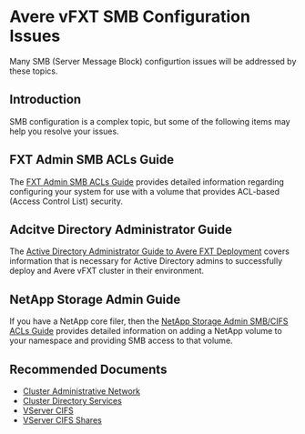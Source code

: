 <properties
    pageTitle="Avere vFXT SMB Issues"
    description="Resolve issues with Avere vFXT SMB Configurations."
    infoBubbleText="Avere vFXT SMB Configuration Issues"
    authors="jbut"
    ms.author="jebutl"
    displayOrder="1"
    articleId="averevfxt-smb"
    diagnosticScenario=""
    selfHelpType="generic"
    supportTopicIds="32609695"
    resourceTags=""
    productPesIds="16506"
    cloudEnvironments="public"
/>

# Avere vFXT SMB Configuration Issues

Many SMB (Server Message Block) configurtion issues will be addressed by these topics.

## **Introduction**

SMB configuration is a complex topic, but some of the following items may help you resolve your issues.

## **FXT Admin SMB ACLs Guide**

The [FXT Admin SMB ACLs Guide](https://azure.github.io/Avere/legacy/pdf/avere_fxt_admin_smb_acl_guide-2016.pdf) provides detailed information regarding configuring your system for use with a volume that provides ACL-based (Access Control List) security.

## **Adcitve Directory Administrator Guide**

The [Active Directory Administrator Guide to Avere FXT Deployment](https://azure.github.io/Avere/legacy/pdf/ADAdminCIFSACLsGuide_20140716.pdf) covers information that is necessary for Active Directory admins to successfully deploy and Avere vFXT cluster in their environment.

## **NetApp Storage Admin Guide**

If you have a NetApp core filer, then the [NetApp Storage Admin SMB/CIFS ACLs Guide](https://azure.github.io/Avere/legacy/pdf/avere_netapp_admin_smb_acl_guide-2016.pdf) provides detailed information on adding a NetApp volume to your namespace and providing SMB access to that volume.

## **Recommended Documents**

* [Cluster Administrative Network](https://azure.github.io/Avere/legacy/ops_guide/4_7/html/gui_admin_network.html)
* [Cluster Directory Services](https://azure.github.io/Avere/legacy/ops_guide/4_7/html/gui_directory_services.html)
* [VServer CIFS](https://azure.github.io/Avere/legacy/ops_guide/4_7/html/gui_cifs.html)
* [VServer CIFS Shares](https://azure.github.io/Avere/legacy/ops_guide/4_7/html/gui_cifs_shares.html)
